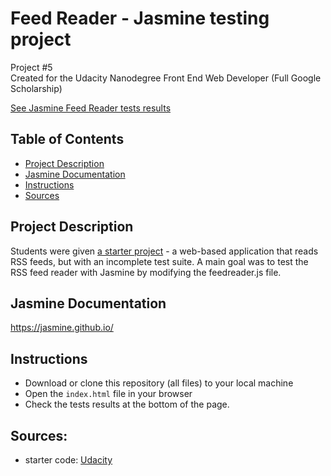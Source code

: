 # Feed Reader - Jasmine testing project

Project #5<br>
Created for the Udacity Nanodegree Front End Web Developer (Full Google Scholarship)

[See Jasmine Feed Reader tests results](https://magda-korzeniowska.github.io/fend-project-feed-reader/) 

## Table of Contents

* [Project Description](#project-description)
* [Jasmine Documentation](#jasmine-documentation)
* [Instructions](#instructions)
* [Sources](#sources)

## Project Description

Students were given [a starter project](https://github.com/udacity/frontend-nanodegree-feedreader) - a web-based application that reads RSS feeds, but with an incomplete test suite. 
A main goal was to test the RSS feed reader with Jasmine by modifying the feedreader.js file.

## Jasmine Documentation
https://jasmine.github.io/

## Instructions

- Download or clone this repository (all files) to your local machine 
- Open the `index.html` file in your browser 
- Check the tests results at the bottom of the page.

## Sources:
- starter code: [Udacity](https://github.com/udacity/frontend-nanodegree-feedreader)

